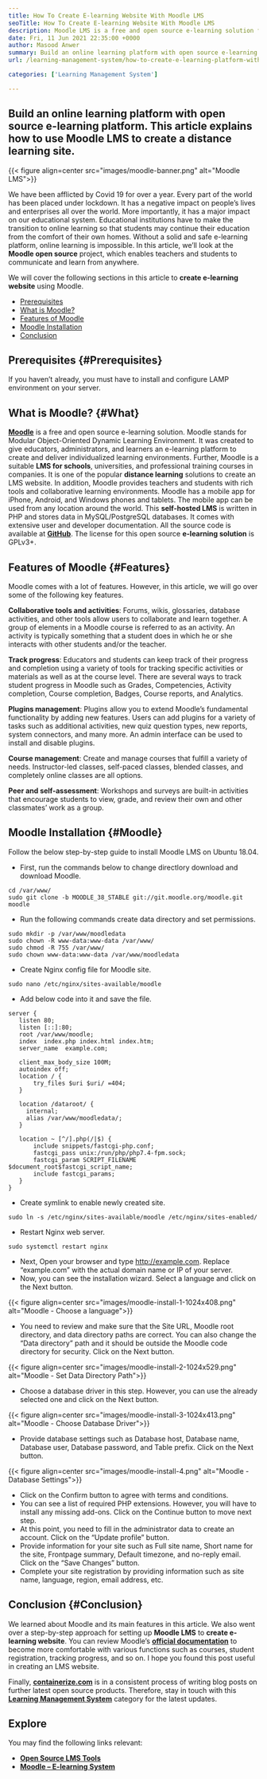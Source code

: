 ```yaml
---
title: How To Create E-learning Website With Moodle LMS
seoTitle: How To Create E-learning Website With Moodle LMS
description: Moodle LMS is a free and open source e-learning solution for creating an online learning platform. Check out the guide to familiarize yourself with it.
date: Fri, 11 Jun 2021 22:35:00 +0000
author: Masood Anwer
summary: Build an online learning platform with open source e-learning platform. This article explains how to use Moodle LMS to create a distance learning site.
url: /learning-management-system/how-to-create-e-learning-platform-with-moodle-lms/

categories: ['Learning Management System']

---
```

## Build an online learning platform with open source e-learning platform. This article explains how to use Moodle LMS to create a distance learning site.

{{< figure align=center src="images/moodle-banner.png" alt="Moodle LMS">}}  

We have been afflicted by Covid 19 for over a year. Every part of the world has been placed under lockdown. It has a negative impact on people’s lives and enterprises all over the world. More importantly, it has a major impact on our educational system. Educational institutions have to make the transition to online learning so that students may continue their education from the comfort of their own homes. Without a solid and safe e-learning platform, online learning is impossible. In this article, we’ll look at the **Moodle open source** project, which enables teachers and students to communicate and learn from anywhere.

We will cover the following sections in this article to **create e-learning website** using Moodle.

  * [Prerequisites][1]
  * [What is Moodle?][2]
  * [Features of Moodle][3]
  * [Moodle Installation][4]
  * [Conclusion][5]

## Prerequisites {#Prerequisites}

If you haven’t already, you must have to install and configure LAMP environment on your server.

## What is Moodle? {#What}

[**Moodle**][6] is a free and open source e-learning solution. Moodle stands for Modular Object-Oriented Dynamic Learning Environment. It was created to give educators, administrators, and learners an e-learning platform to create and deliver individualized learning environments. Further, Moodle is a suitable **LMS for schools**, universities, and professional training courses in companies. It is one of the popular **distance learning** solutions to create an LMS website. In addition, Moodle provides teachers and students with rich tools and collaborative learning environments. Moodle has a mobile app for iPhone, Android, and Windows phones and tablets. The mobile app can be used from any location around the world. This **self-hosted LMS** is written in PHP and stores data in MySQL/PostgreSQL databases. It comes with extensive user and developer documentation. All the source code is available at [**GitHub**][7]. The license for this open source **e-learning solution** is GPLv3+.

## Features of Moodle {#Features}

Moodle comes with a lot of features. However, in this article, we will go over some of the following key features.

**Collaborative tools and activities**: Forums, wikis, glossaries, database activities, and other tools allow users to collaborate and learn together. A group of elements in a Moodle course is referred to as an activity. An activity is typically something that a student does in which he or she interacts with other students and/or the teacher.

**Track progress**: Educators and students can keep track of their progress and completion using a variety of tools for tracking specific activities or materials as well as at the course level. There are several ways to track student progress in Moodle such as Grades, Competencies, Activity completion, Course completion, Badges, Course reports, and Analytics.

**Plugins management**: Plugins allow you to extend Moodle’s fundamental functionality by adding new features. Users can add plugins for a variety of tasks such as additional activities, new quiz question types, new reports, system connectors, and many more. An admin interface can be used to install and disable plugins.

**Course management**: Create and manage courses that fulfill a variety of needs. Instructor-led classes, self-paced classes, blended classes, and completely online classes are all options.

**Peer and self-assessment**: Workshops and surveys are built-in activities that encourage students to view, grade, and review their own and other classmates’ work as a group.

## Moodle Installation {#Moodle}

Follow the below step-by-step guide to install Moodle LMS on Ubuntu 18.04.

  * First, run the commands below to change directlory download and download Moodle.


```
cd /var/www/
sudo git clone -b MOODLE_38_STABLE git://git.moodle.org/moodle.git moodle
```


  * Run the following commands create data directory and set permissions.


```
sudo mkdir -p /var/www/moodledata
sudo chown -R www-data:www-data /var/www/
sudo chmod -R 755 /var/www/
sudo chown www-data:www-data /var/www/moodledata
```


  * Create Nginx config file for Moodle site.


```
sudo nano /etc/nginx/sites-available/moodle
```


  * Add below code into it and save the file.


```
server {
   listen 80;
   listen [::]:80;
   root /var/www/moodle;
   index  index.php index.html index.htm;
   server_name  example.com;

   client_max_body_size 100M;
   autoindex off;
   location / {
       try_files $uri $uri/ =404;
   }

   location /dataroot/ {
     internal;
     alias /var/www/moodledata/;
   }

   location ~ [^/].php(/|$) {
       include snippets/fastcgi-php.conf;
       fastcgi_pass unix:/run/php/php7.4-fpm.sock;
       fastcgi_param SCRIPT_FILENAME $document_root$fastcgi_script_name;
       include fastcgi_params;
   }
}
```


  * Create symlink to enable newly created site.


```
sudo ln -s /etc/nginx/sites-available/moodle /etc/nginx/sites-enabled/
```


  * Restart Nginx web server.


```
sudo systemctl restart nginx
```


  * Next, Open your browser and type http://example.com. Replace “example.com” with the actual domain name or IP of your server.
  * Now, you can see the installation wizard. Select a language and click on the Next button.

{{< figure align=center src="images/moodle-install-1-1024x408.png" alt="Moodle - Choose a language">}}  

  * You need to review and make sure that the Site URL, Moodle root directory, and data directory paths are correct. You can also change the “Data directory” path and it should be outside the Moodle code directory for security. Click on the Next button.

{{< figure align=center src="images/moodle-install-2-1024x529.png" alt="Moodle - Set Data Directory Path">}}  

  * Choose a database driver in this step. However, you can use the already selected one and click on the Next button.

{{< figure align=center src="images/moodle-install-3-1024x413.png" alt="Moodle - Choose Database Driver">}}  

  * Provide database settings such as Database host, Database name, Database user, Database password, and Table prefix. Click on the Next button.

{{< figure align=center src="images/moodle-install-4.png" alt="Moodle - Database Settings">}}  

  * Click on the Confirm button to agree with terms and conditions.
  * You can see a list of required PHP extensions. However, you will have to install any missing add-ons. Click on the Continue button to move next step.
  * At this point, you need to fill in the administrator data to create an account. Click on the “Update profile” button.
  * Provide information for your site such as Full site name, Short name for the site, Frontpage summary, Default timezone, and no-reply email. Click on the “Save Changes” button.
  * Complete your site registration by providing information such as site name, language, region, email address, etc.

## Conclusion {#Conclusion}

We learned about Moodle and its main features in this article. We also went over a step-by-step approach for setting up **Moodle LMS** to **create e-learning website**. You can review Moodle’s [**official documentation**][8] to become more comfortable with various functions such as courses, student registration, tracking progress, and so on. I hope you found this post useful in creating an LMS website.

Finally, [**containerize.com**][9] is in a consistent process of writing blog posts on further latest open source products. Therefore, stay in touch with this [**Learning Management System**][10] category for the latest updates.

## Explore

You may find the following links relevant:

  * [**Open Source LMS Tools**][11]
  * [**Moodle – E-learning System**][12]

 [1]: #Prerequisites
 [2]: #What
 [3]: #Features
 [4]: #Moodle
 [5]: #Conclusion
 [6]: https://moodle.org/
 [7]: https://github.com/moodle/moodle
 [8]: https://docs.moodle.org/
 [9]: https://containerize.com
 [10]: https://blog.containerize.com/category/learning-management-system/
 [11]: https://products.containerize.com/lms/
 [12]: https://products.containerize.com/lms/moodle/